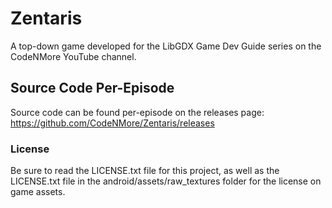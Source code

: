 # Zentaris
A top-down game developed for the LibGDX Game Dev Guide series on the CodeNMore YouTube channel.

## Source Code Per-Episode
Source code can be found per-episode on the releases page: https://github.com/CodeNMore/Zentaris/releases

### License
Be sure to read the LICENSE.txt file for this project, as well as the LICENSE.txt file in the android/assets/raw_textures folder for the license on game assets.